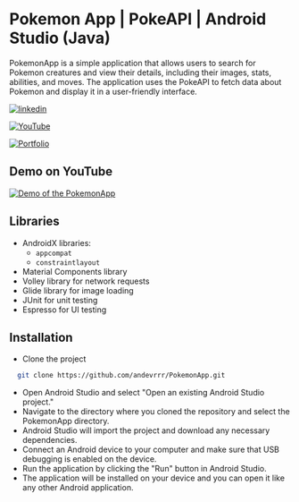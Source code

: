 
# Pokemon App | PokeAPI | Android Studio (Java)

PokemonApp is a simple application that allows users to search for Pokemon creatures and view their details, including their images, stats, abilities, and moves. The application uses the PokeAPI to fetch data about Pokemon and display it in a user-friendly interface.


[![linkedin](https://img.shields.io/badge/linkedin-0A66C2?style=for-the-badge&logo=linkedin&logoColor=white)](https://www.linkedin.com/in/antonkuch/)

[![YouTube](https://img.shields.io/badge/YouTube-FF0000?style=for-the-badge&logo=youtube&logoColor=white)](https://www.youtube.com/channel/UC68IECByXeVDAAQOrnAwwFA)

[![Portfolio](https://img.shields.io/badge/portfolio-4285F4?style=for-the-badge&logo=google-chrome&logoColor=white)](https://anton-kucherenko.com)


## Demo on YouTube

[![Demo of the PokemonApp](https://i.ytimg.com/vi/u8lV5N-N-3Y/maxresdefault.jpg)](https://www.youtube.com/watch?v=u8lV5N-N-3Y)


## Libraries

- AndroidX libraries:
  - `appcompat`
  - `constraintlayout`
- Material Components library
- Volley library for network requests
- Glide library for image loading
- JUnit for unit testing
- Espresso for UI testing

## Installation

- Clone the project

```bash
  git clone https://github.com/andevrrr/PokemonApp.git
```

- Open Android Studio and select "Open an existing Android Studio project."
- Navigate to the directory where you cloned the repository and select the PokemonApp directory.
- Android Studio will import the project and download any necessary dependencies.
- Connect an Android device to your computer and make sure that USB debugging is enabled on the device.
- Run the application by clicking the "Run" button in Android Studio.
- The application will be installed on your device and you can open it like any other Android application.
